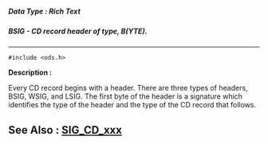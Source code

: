 ##### Data Type : Rich Text
##### BSIG - CD record header of type, B(YTE).
---
```
#include <ods.h>
```
**Description :**

Every CD record begins with a header.  There are three types of headers, BSIG, 
WSIG, and LSIG.  The first byte of the header is a signature which identifies 
the type of the header and the type of the CD record that follows.

**See Also :**
[SIG_CD_xxx](/reference/Symb/SIG_CD_xxx)
---
